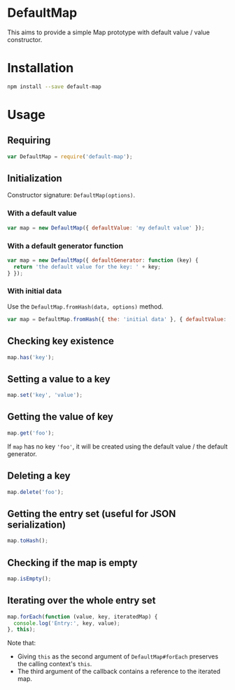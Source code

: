 # DefaultMap

This aims to provide a simple Map prototype with default value / value constructor.

# Installation

```bash
npm install --save default-map
```

# Usage

## Requiring

```js
var DefaultMap = require('default-map');
```

## Initialization

Constructor signature: `DefaultMap(options)`.

### With a default value

```js
var map = new DefaultMap({ defaultValue: 'my default value' });
```

### With a default generator function

```js
var map = new DefaultMap({ defaultGenerator: function (key) {
  return 'the default value for the key: ' + key;
} });
```

### With initial data

Use the `DefaultMap.fromHash(data, options)` method.

```js
var map = DefaultMap.fromHash({ the: 'initial data' }, { defaultValue: 'the default value' });
```

## Checking key existence

```js
map.has('key');
```

## Setting a value to a key

```js
map.set('key', 'value');
```

## Getting the value of key

```js
map.get('foo');
```

If `map` has no key `'foo'`, it will be created using the default value / the default generator.

## Deleting a key

```js
map.delete('foo');
```

## Getting the entry set (useful for JSON serialization)

```js
map.toHash();
```

## Checking if the map is empty

```js
map.isEmpty();
```

## Iterating over the whole entry set

```js
map.forEach(function (value, key, iteratedMap) {
  console.log('Entry:', key, value);
}, this);
```

Note that:

- Giving `this` as the second argument of `DefaultMap#forEach` preserves the calling context's `this`.
- The third argument of the callback contains a reference to the iterated map.
